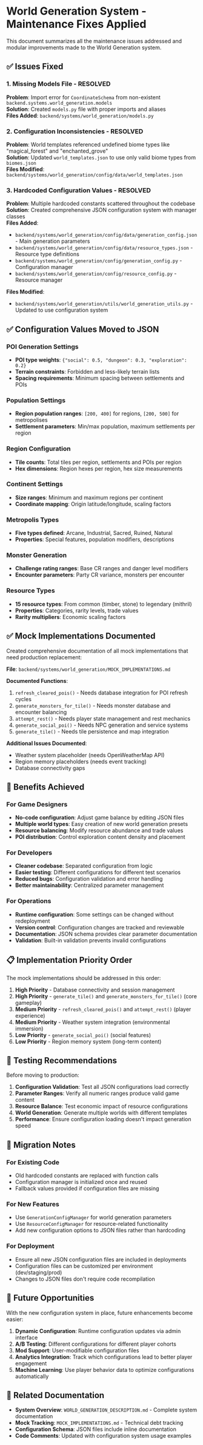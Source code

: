 # World Generation System - Maintenance Fixes Applied

This document summarizes all the maintenance issues addressed and modular improvements made to the World Generation system.

## ✅ Issues Fixed

### 1. Missing Models File - RESOLVED
**Problem**: Import error for `CoordinateSchema` from non-existent `backend.systems.world_generation.models`  
**Solution**: Created `models.py` file with proper imports and aliases  
**Files Added**: `backend/systems/world_generation/models.py`

### 2. Configuration Inconsistencies - RESOLVED  
**Problem**: World templates referenced undefined biome types like "magical_forest" and "enchanted_grove"  
**Solution**: Updated `world_templates.json` to use only valid biome types from `biomes.json`  
**Files Modified**: `backend/systems/world_generation/config/data/world_templates.json`

### 3. Hardcoded Configuration Values - RESOLVED
**Problem**: Multiple hardcoded constants scattered throughout the codebase  
**Solution**: Created comprehensive JSON configuration system with manager classes  
**Files Added**:
- `backend/systems/world_generation/config/data/generation_config.json` - Main generation parameters
- `backend/systems/world_generation/config/data/resource_types.json` - Resource type definitions  
- `backend/systems/world_generation/config/generation_config.py` - Configuration manager
- `backend/systems/world_generation/config/resource_config.py` - Resource manager

**Files Modified**:
- `backend/systems/world_generation/utils/world_generation_utils.py` - Updated to use configuration system

## ✅ Configuration Values Moved to JSON

### POI Generation Settings
- **POI type weights**: `{"social": 0.5, "dungeon": 0.3, "exploration": 0.2}`
- **Terrain constraints**: Forbidden and less-likely terrain lists
- **Spacing requirements**: Minimum spacing between settlements and POIs

### Population Settings  
- **Region population ranges**: `[200, 400]` for regions, `[200, 500]` for metropolises
- **Settlement parameters**: Min/max population, maximum settlements per region

### Region Configuration
- **Tile counts**: Total tiles per region, settlements and POIs per region
- **Hex dimensions**: Region hexes per region, hex size measurements

### Continent Settings
- **Size ranges**: Minimum and maximum regions per continent
- **Coordinate mapping**: Origin latitude/longitude, scaling factors

### Metropolis Types
- **Five types defined**: Arcane, Industrial, Sacred, Ruined, Natural
- **Properties**: Special features, population modifiers, descriptions

### Monster Generation
- **Challenge rating ranges**: Base CR ranges and danger level modifiers
- **Encounter parameters**: Party CR variance, monsters per encounter

### Resource Types
- **15 resource types**: From common (timber, stone) to legendary (mithril)
- **Properties**: Categories, rarity levels, trade values
- **Rarity multipliers**: Economic scaling factors

## ✅ Mock Implementations Documented

Created comprehensive documentation of all mock implementations that need production replacement:

**File**: `backend/systems/world_generation/MOCK_IMPLEMENTATIONS.md`

**Documented Functions**:
1. `refresh_cleared_pois()` - Needs database integration for POI refresh cycles
2. `generate_monsters_for_tile()` - Needs monster database and encounter balancing
3. `attempt_rest()` - Needs player state management and rest mechanics
4. `generate_social_poi()` - Needs NPC generation and service systems
5. `generate_tile()` - Needs tile persistence and map integration

**Additional Issues Documented**:
- Weather system placeholder (needs OpenWeatherMap API)
- Region memory placeholders (needs event tracking)
- Database connectivity gaps

## 🔧 Benefits Achieved

### For Game Designers
- **No-code configuration**: Adjust game balance by editing JSON files
- **Multiple world types**: Easy creation of new world generation presets
- **Resource balancing**: Modify resource abundance and trade values
- **POI distribution**: Control exploration content density and placement

### For Developers  
- **Cleaner codebase**: Separated configuration from logic
- **Easier testing**: Different configurations for different test scenarios
- **Reduced bugs**: Configuration validation and error handling
- **Better maintainability**: Centralized parameter management

### For Operations
- **Runtime configuration**: Some settings can be changed without redeployment
- **Version control**: Configuration changes are tracked and reviewable
- **Documentation**: JSON schema provides clear parameter documentation
- **Validation**: Built-in validation prevents invalid configurations

## 📋 Implementation Priority Order

The mock implementations should be addressed in this order:

1. **High Priority** - Database connectivity and session management
2. **High Priority** - `generate_tile()` and `generate_monsters_for_tile()` (core gameplay)
3. **Medium Priority** - `refresh_cleared_pois()` and `attempt_rest()` (player experience)
4. **Medium Priority** - Weather system integration (environmental immersion)
5. **Low Priority** - `generate_social_poi()` (social features)
6. **Low Priority** - Region memory system (long-term content)

## 🧪 Testing Recommendations

Before moving to production:

1. **Configuration Validation**: Test all JSON configurations load correctly
2. **Parameter Ranges**: Verify all numeric ranges produce valid game content
3. **Resource Balance**: Test economic impact of resource configurations
4. **World Generation**: Generate multiple worlds with different templates
5. **Performance**: Ensure configuration loading doesn't impact generation speed

## 📝 Migration Notes

### For Existing Code
- Old hardcoded constants are replaced with function calls
- Configuration manager is initialized once and reused
- Fallback values provided if configuration files are missing

### For New Features
- Use `GenerationConfigManager` for world generation parameters
- Use `ResourceConfigManager` for resource-related functionality
- Add new configuration options to JSON files rather than hardcoding

### For Deployment
- Ensure all new JSON configuration files are included in deployments
- Configuration files can be customized per environment (dev/staging/prod)
- Changes to JSON files don't require code recompilation

## 🔮 Future Opportunities

With the new configuration system in place, future enhancements become easier:

1. **Dynamic Configuration**: Runtime configuration updates via admin interface
2. **A/B Testing**: Different configurations for different player cohorts
3. **Mod Support**: User-modifiable configuration files
4. **Analytics Integration**: Track which configurations lead to better player engagement
5. **Machine Learning**: Use player behavior data to optimize configurations automatically

## 📖 Related Documentation

- **System Overview**: `WORLD_GENERATION_DESCRIPTION.md` - Complete system documentation
- **Mock Tracking**: `MOCK_IMPLEMENTATIONS.md` - Technical debt tracking
- **Configuration Schema**: JSON files include inline documentation
- **Code Comments**: Updated with configuration system usage examples 